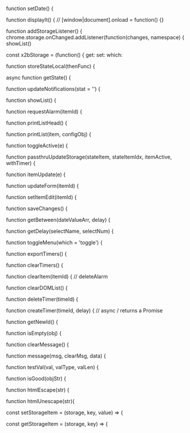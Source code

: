 function setDate() {

function displayIt() { // [window|document].onload = function() {}

function addStorageListener() {
    chrome.storage.onChanged.addListener(function(changes, namespace) {
    showList()

const x2bStorage = (function() {
    get:
    set:
    which:

function storeStateLocal(thenFunc) {

async function getState() {

function updateNotifications(stat = '') {

function showList() {

function requestAlarm(itemId) {

function printListHead() {

function printList(item, configObj) {

function toggleActive(e) {

function passthruUpdateStorage(stateItem, stateItemIdx, itemActive, withTimer) {

function itemUpdate(e) {

function updateForm(itemId) {

function setItemEdit(itemId) {

function saveChanges() {

function getBetween(dateValueArr, delay) {

function getDelay(selectName, selectNum) {

function toggleMenu(which = 'toggle') {

function exportTimers() {

function clearTimers() {

function clearItem(itemId) { // deleteAlarm

function clearDOMList() {

function deleteTimer(timeId) {

function createTimer(timeId, delay) { // async / returns a Promise

function getNewId() {

function isEmpty(obj) {

function clearMessage() {

function message(msg, clearMsg, data) {

function testVal(val, valType, valLen) {

function isGood(objStr) {

function htmlEscape(str) {

function htmlUnescape(str){

const setStorageItem = (storage, key, value) => {

const getStorageItem = (storage, key) => {

